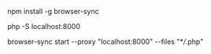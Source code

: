 npm install -g browser-sync

php -S localhost:8000

browser-sync start --proxy "localhost:8000" --files "\*_/_.php"
